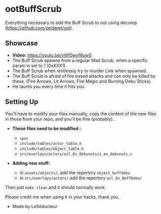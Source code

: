 # ootBuffScrub
Everything necessary to add the Buff Scrub to oot using decomp (https://github.com/zeldaret/oot).


## Showcase
* **Video:** <https://youtu.be/vWf0wyf6uw0>
* The Buff Scrub spawns from a regular Mad Scrub, when a specific param is set to 1 (0xXXX1).
* The Buff Scrub when rentlessly try to murder Link when spawned.
* The Buff Scrub is afraid of fire based attacks and can only be killed by these. (Fire Arrows, Lit Arrows, Fire Magic and Burning Deku Sticks)
* He taunts you every time it hits you.

## Setting Up
You'll have to modify your files manually, copy the content of the new files in those from your repo, and you'll be fine (probably)..
* **These files need to be modified :**
  * ``spec``
  * ``include/tables/actor_table.h``
  * ``include/tables/object_table.h``
  *  ``src/overlays/actors/ovl_En_Dekunuts/z_en_dekunuts.c``

* **Adding new stuff:**
  * in ``assets/objects/``, add the repertory ``object_buffdeku``
  * in ``src/overlays/actors/`` add the repertory  ``ovl_En_BuffDeku/``

Then just ``make clean`` and it should normally work.

Please credit me when using it in your hacks, thank you. 
* Made by LeSéducteur
